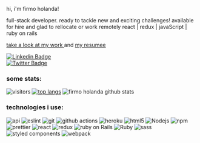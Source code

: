hi, i'm firmo holanda!

full-stack developer. ready to tackle new and exciting challenges!
available for hire and glad to rellocate or work remotely
react | redux | javaScript | ruby on rails </p>
<a href="https://firmoholanda.github.io/"> take a look at my work </a> and <a href="https://www.linkedin.com/in/firmo-holanda-9964766/"> my resumee</a>

  [![Linkedin Badge](https://img.shields.io/badge/-firmoholanda-blue?style=flat-square&logo=Linkedin&logoColor=white&link=https://www.linkedin.com/in/firmoholanda)](https://www.linkedin.com/in/firmoholanda/)  
  [![Twitter Badge](https://img.shields.io/badge/-@firmoholanda_-1ca0f1?style=flat-square&labelColor=1ca0f1&logo=twitter&logoColor=white&link=https://twitter.com/firmoholanda)](https://twitter.com/firmoholanda)

<h3>some stats:</h3>

  ![visitors](https://visitor-badge.glitch.me/badge?page_id=firmoholanda.visitor-badge)
  [![top langs](https://github-readme-stats.vercel.app/api/top-langs/?username=firmoholanda&layout=compact)](https://github.com/firmoholanda/github-readme-stats)
  ![firmo holanda github stats](https://github-readme-stats.vercel.app/api?username=firmoholanda&show_icons=true)
  

<h3>technologies i use:</h3>
<p>
  <img alt="api" src="https://img.shields.io/badge/-api-F7B93E?style=flat-square&logo=api&logoColor=white" />
  <img alt="eslint" src="https://img.shields.io/badge/-eslint-43853d?style=flat-square&logo=eslint&logoColor=white" />
  <img alt="git" src="https://img.shields.io/badge/-git-F05032?style=flat-square&logo=git&logoColor=white" />
  <img alt="github actions" src="https://img.shields.io/badge/-Github_Actions-2088FF?style=flat-square&logo=github-actions&logoColor=white" />
  <img alt="heroku" src="https://img.shields.io/badge/-heroku-430098?style=flat-square&logo=heroku&logoColor=white" />
  <img alt="html5" src="https://img.shields.io/badge/-html5-E34F26?style=flat-square&logo=html5&logoColor=white" />
  <img alt="Nodejs" src="https://img.shields.io/badge/-nodejs-43853d?style=flat-square&logo=Node.js&logoColor=white" />
  <img alt="npm" src="https://img.shields.io/badge/-npm-CB3837?style=flat-square&logo=npm&logoColor=white" />
  <img alt="prettier" src="https://img.shields.io/badge/-Prettier-F7B93E?style=flat-square&logo=prettier&logoColor=white" />
  <img alt="react" src="https://img.shields.io/badge/-react-8DD6F9?style=flat-square&logo=react&logoColor=white" />
  <img alt="redux" src="https://img.shields.io/badge/-redux-764ABC?style=flat-square&logo=redux&logoColor=white" />
  <img alt="ruby on Rails" src="https://img.shields.io/badge/-rails-45b8d8?style=flat-square&logo=ruby&logoColor=white" />
  <img alt="Ruby" src="https://img.shields.io/badge/-ruby-430098?style=flat-square&logo=ruby&logoColor=white" />
  <img alt="sass" src="https://img.shields.io/badge/-sass-CC6699?style=flat-square&logo=sass&logoColor=white" />
  <img alt="styled components" src="https://img.shields.io/badge/-styled_components-db7092?style=flat-square&logo=styled-components&logoColor=white" />
  <img alt="webpack" src="https://img.shields.io/badge/-webpack-8DD6F9?style=flat-square&logo=webpack&logoColor=white" /> 
</p>
